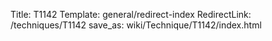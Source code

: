 Title: T1142
Template: general/redirect-index
RedirectLink: /techniques/T1142
save_as: wiki/Technique/T1142/index.html